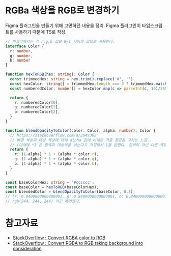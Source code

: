 # RGBa 색상을 RGB로 변경하기

Figma 플러그인을 만들기 위해 고민하던 내용을 정리. Figma 플러그인이 타입스크립트를 사용하기 때문에 TS로 작성.

```typescript
// 피그마에서는 각 r,g,b 값을 0~1 사이의 값으로 사용한다.
interface Color {
  r: number,
  g: number,
  b: number
}

function hexToRGB(hex: string): Color {
  const trimmedHex: string = hex.trim().replace('#', '')
  const hexColor: string[] = trimmedHex.length === 3 ? trimmedHex.match(/.{1}/g).map(c => c+c) : trimmedHex.match(/.{2}/g)
  const numberedColor: number[] = hexColor.map(c => parseInt(c, 16)/255)

  return {
    r: numberedColor[0],
    g: numberedColor[1],
    b: numberedColor[2],
  }
}

function blendOpacityToColor(color: Color, alpha: number): Color {
  // https://stackoverflow.com/a/2049362
  // 배경 색상과 대상 색상에 대해 alpha 값에 비례한 가중 평균을 구하는 느낌..
  // (아래에 *1 은 흰색과 대상색을 섞는다고 가정해서 1을 곱한다. 흰색이 아닌 다른 색일 경우 해당 색상의 r,g,b 값을 사용한다.
  return {
    r: (1-alpha) * 1 + (alpha * color.r),
    g: (1-alpha) * 1 + (alpha * color.g),
    b: (1-alpha) * 1 + (alpha * color.b),
  }
}

const baseColorHex: string = '#cccccc';
const baseColor = hexToRGB(baseColorHex);
const blendedColor = blendOpacityToColor(baseColor, 0.8);
// {r: 0.8400000000000001, g: 0.8400000000000001, b: 0.8400000000000001}
// rgb(244, 244, 244) 라고 해야겠다.
```

# 참고자료

- [StackOverflow : Convert RGBA color to RGB](https://stackoverflow.com/a/2049362)
- [StackOverflow : Convert RGBA to RGB taking background into consideration](https://stackoverflow.com/questions/11614940/convert-rgba-to-rgb-taking-background-into-consideration)
